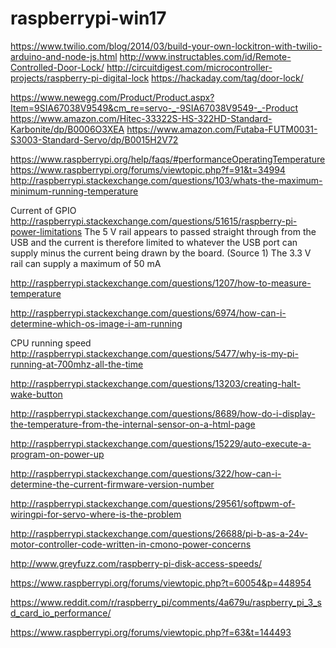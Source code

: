 # raspberrypi-win17

https://www.twilio.com/blog/2014/03/build-your-own-lockitron-with-twilio-arduino-and-node-js.html
http://www.instructables.com/id/Remote-Controlled-Door-Lock/
http://circuitdigest.com/microcontroller-projects/raspberry-pi-digital-lock
https://hackaday.com/tag/door-lock/

https://www.newegg.com/Product/Product.aspx?Item=9SIA67038V9549&cm_re=servo-_-9SIA67038V9549-_-Product
https://www.amazon.com/Hitec-33322S-HS-322HD-Standard-Karbonite/dp/B0006O3XEA
https://www.amazon.com/Futaba-FUTM0031-S3003-Standard-Servo/dp/B0015H2V72


https://www.raspberrypi.org/help/faqs/#performanceOperatingTemperature
https://www.raspberrypi.org/forums/viewtopic.php?f=91&t=34994
http://raspberrypi.stackexchange.com/questions/103/whats-the-maximum-minimum-running-temperature

Current of GPIO
http://raspberrypi.stackexchange.com/questions/51615/raspberry-pi-power-limitations
The 5 V rail appears to passed straight through from the USB and the current is therefore limited to whatever the USB port can supply minus the current being drawn by the board. (Source 1)
The 3.3 V rail can supply a maximum of 50 mA

http://raspberrypi.stackexchange.com/questions/1207/how-to-measure-temperature

http://raspberrypi.stackexchange.com/questions/6974/how-can-i-determine-which-os-image-i-am-running

CPU running speed
http://raspberrypi.stackexchange.com/questions/5477/why-is-my-pi-running-at-700mhz-all-the-time

http://raspberrypi.stackexchange.com/questions/13203/creating-halt-wake-button

http://raspberrypi.stackexchange.com/questions/8689/how-do-i-display-the-temperature-from-the-internal-sensor-on-a-html-page


http://raspberrypi.stackexchange.com/questions/15229/auto-execute-a-program-on-power-up

http://raspberrypi.stackexchange.com/questions/322/how-can-i-determine-the-current-firmware-version-number

http://raspberrypi.stackexchange.com/questions/29561/softpwm-of-wiringpi-for-servo-where-is-the-problem

http://raspberrypi.stackexchange.com/questions/26688/pi-b-as-a-24v-motor-controller-code-written-in-cmono-power-concerns

http://www.greyfuzz.com/raspberry-pi-disk-access-speeds/

https://www.raspberrypi.org/forums/viewtopic.php?t=60054&p=448954

https://www.reddit.com/r/raspberry_pi/comments/4a679u/raspberry_pi_3_sd_card_io_performance/

https://www.raspberrypi.org/forums/viewtopic.php?f=63&t=144493



